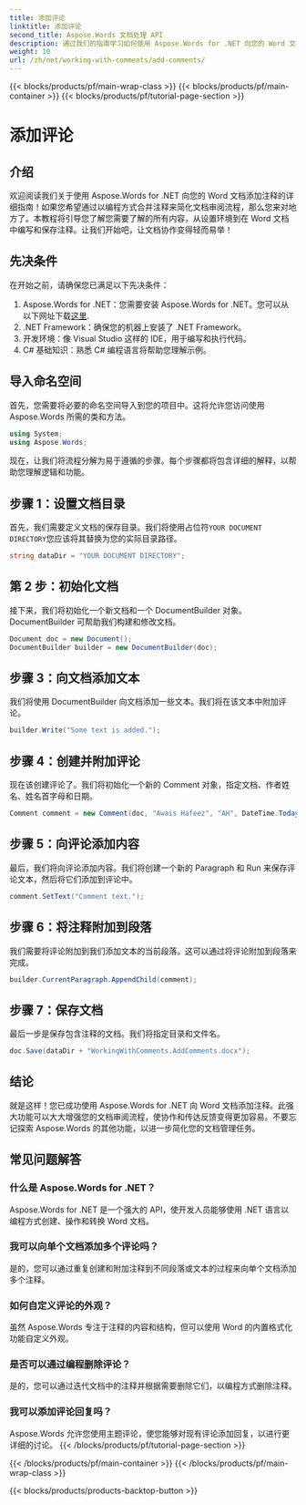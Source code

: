 ```yaml
---
title: 添加评论
linktitle: 添加评论
second_title: Aspose.Words 文档处理 API
description: 通过我们的指南学习如何使用 Aspose.Words for .NET 向您的 Word 文档添加注释。轻松增强您的文档协作流程。
weight: 10
url: /zh/net/working-with-comments/add-comments/
---
```


{{< blocks/products/pf/main-wrap-class >}}
{{< blocks/products/pf/main-container >}}
{{< blocks/products/pf/tutorial-page-section >}}

# 添加评论

## 介绍

欢迎阅读我们关于使用 Aspose.Words for .NET 向您的 Word 文档添加注释的详细指南！如果您希望通过以编程方式合并注释来简化文档审阅流程，那么您来对地方了。本教程将引导您了解您需要了解的所有内容，从设置环境到在 Word 文档中编写和保存注释。让我们开始吧，让文档协作变得轻而易举！

## 先决条件

在开始之前，请确保您已满足以下先决条件：

1. Aspose.Words for .NET：您需要安装 Aspose.Words for .NET。您可以从以下网址下载[这里](https://releases.aspose.com/words/net/).
2. .NET Framework：确保您的机器上安装了 .NET Framework。
3. 开发环境：像 Visual Studio 这样的 IDE，用于编写和执行代码。
4. C# 基础知识：熟悉 C# 编程语言将帮助您理解示例。

## 导入命名空间

首先，您需要将必要的命名空间导入到您的项目中。这将允许您访问使用 Aspose.Words 所需的类和方法。

```csharp
using System;
using Aspose.Words;
```

现在，让我们将流程分解为易于遵循的步骤。每个步骤都将包含详细的解释，以帮助您理解逻辑和功能。

## 步骤 1：设置文档目录

首先，我们需要定义文档的保存目录。我们将使用占位符`YOUR DOCUMENT DIRECTORY`您应该将其替换为您的实际目录路径。

```csharp
string dataDir = "YOUR DOCUMENT DIRECTORY";
```

## 第 2 步：初始化文档

接下来，我们将初始化一个新文档和一个 DocumentBuilder 对象。DocumentBuilder 可帮助我们构建和修改文档。

```csharp
Document doc = new Document();
DocumentBuilder builder = new DocumentBuilder(doc);
```

## 步骤 3：向文档添加文本

我们将使用 DocumentBuilder 向文档添加一些文本。我们将在该文本中附加评论。

```csharp
builder.Write("Some text is added.");
```

## 步骤 4：创建并附加评论

现在该创建评论了。我们将初始化一个新的 Comment 对象，指定文档、作者姓名、姓名首字母和日期。

```csharp
Comment comment = new Comment(doc, "Awais Hafeez", "AH", DateTime.Today);
```

## 步骤 5：向评论添加内容

最后，我们将向评论添加内容。我们将创建一个新的 Paragraph 和 Run 来保存评论文本，然后将它们添加到评论中。

```csharp
comment.SetText("Comment text.");
```

## 步骤 6：将注释附加到段落

我们需要将评论附加到我们添加文本的当前段落。这可以通过将评论附加到段落来完成。

```csharp
builder.CurrentParagraph.AppendChild(comment);
```

## 步骤 7：保存文档

最后一步是保存包含注释的文档。我们将指定目录和文件名。

```csharp
doc.Save(dataDir + "WorkingWithComments.AddComments.docx");
```

## 结论

就是这样！您已成功使用 Aspose.Words for .NET 向 Word 文档添加注释。此强大功能可以大大增强您的文档审阅流程，使协作和传达反馈变得更加容易。不要忘记探索 Aspose.Words 的其他功能，以进一步简化您的文档管理任务。

## 常见问题解答

### 什么是 Aspose.Words for .NET？

Aspose.Words for .NET 是一个强大的 API，使开发人员能够使用 .NET 语言以编程方式创建、操作和转换 Word 文档。

### 我可以向单个文档添加多个评论吗？

是的，您可以通过重复创建和附加注释到不同段落或文本的过程来向单个文档添加多个注释。

### 如何自定义评论的外观？

虽然 Aspose.Words 专注于注释的内容和结构，但可以使用 Word 的内置格式化功能自定义外观。

### 是否可以通过编程删除评论？

是的，您可以通过迭代文档中的注释并根据需要删除它们，以编程方式删除注释。

### 我可以添加评论回复吗？

Aspose.Words 允许您使用主题评论，使您能够对现有评论添加回复，以进行更详细的讨论。
{{< /blocks/products/pf/tutorial-page-section >}}

{{< /blocks/products/pf/main-container >}}
{{< /blocks/products/pf/main-wrap-class >}}

{{< blocks/products/products-backtop-button >}}
